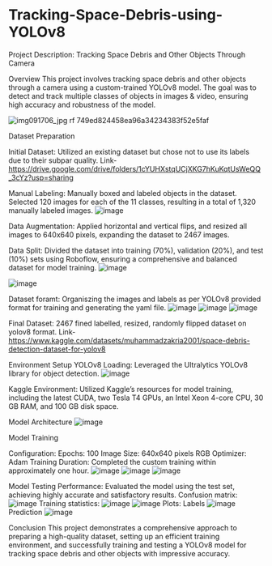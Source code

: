 # Tracking-Space-Debris-using-YOLOv8

Project Description: Tracking Space Debris and Other Objects Through Camera

Overview
This project involves tracking space debris and other objects through a camera using a custom-trained YOLOv8 model. The goal was to detect and track multiple classes of objects in images & video, ensuring high accuracy and robustness of the model.

![img091706_jpg rf 749ed824458ea96a34234383f52e5faf](https://github.com/ZakriaComputerEngineer/Tracking-Space-Debris-using-YOLOv8/assets/150436890/ac828cbf-1a3f-49c9-8144-7d365d46d458)


Dataset Preparation

Initial Dataset: Utilized an existing dataset but chose not to use its labels due to their subpar quality.
Link- https://drive.google.com/drive/folders/1cYUHXstqUCjXKG7hKuKqtUsWeQQ_3cYz?usp=sharing

Manual Labeling: Manually boxed and labeled objects in the dataset. Selected 120 images for each of the 11 classes, resulting in a total of 1,320 manually labeled images.
![image](https://github.com/ZakriaComputerEngineer/Tracking-Space-Debris-using-YOLOv8/assets/150436890/0927ff7b-b087-438c-9d46-9595bae88c26)

Data Augmentation: Applied horizontal and vertical flips, and resized all images to 640x640 pixels, expanding the dataset to 2467 images.

Data Split: Divided the dataset into training (70%), validation (20%), and test (10%) sets using Roboflow, ensuring a comprehensive and balanced dataset for model training.
![image](https://github.com/ZakriaComputerEngineer/Tracking-Space-Debris-using-YOLOv8/assets/150436890/44027909-91c4-49c4-ad9e-e071dbbdc9cc)

![image](https://github.com/ZakriaComputerEngineer/Tracking-Space-Debris-using-YOLOv8/assets/150436890/f750172b-364c-470d-b995-9a59b6827a61)

Dataset foramt: Organiszing the images and labels as per YOLOv8 provided format for training and generating the yaml file.
![image](https://github.com/ZakriaComputerEngineer/Tracking-Space-Debris-using-YOLOv8/assets/150436890/af0c5a66-2ddd-43d4-a11e-53a0a66be22b)
![image](https://github.com/ZakriaComputerEngineer/Tracking-Space-Debris-using-YOLOv8/assets/150436890/25a24b5d-276f-4aa4-92b7-87604b375940)
![image](https://github.com/ZakriaComputerEngineer/Tracking-Space-Debris-using-YOLOv8/assets/150436890/6799dc04-ca13-4276-af63-1da465071d27)

Final Dataset: 2467 fined labelled, resized, randomly flipped dataset on yolov8 format.
Link- https://www.kaggle.com/datasets/muhammadzakria2001/space-debris-detection-dataset-for-yolov8

Environment Setup
YOLOv8 Loading: Leveraged the Ultralytics YOLOv8 library for object detection.
![image](https://github.com/ZakriaComputerEngineer/Tracking-Space-Debris-using-YOLOv8/assets/150436890/331f21cf-09eb-400a-a81c-34c8ec024f53)

Kaggle Environment: Utilized Kaggle’s resources for model training, including the latest CUDA, two Tesla T4 GPUs, an Intel Xeon 4-core CPU, 30 GB RAM, and 100 GB disk space.

Model Architecture
![image](https://github.com/ZakriaComputerEngineer/Tracking-Space-Debris-using-YOLOv8/assets/150436890/678dfdc9-4ccd-4202-9764-52c93a91b254)

Model Training

Configuration:
Epochs: 100
Image Size: 640x640 pixels RGB
Optimizer: Adam
Training Duration: Completed the custom training within approximately one hour.
![image](https://github.com/ZakriaComputerEngineer/Tracking-Space-Debris-using-YOLOv8/assets/150436890/272cddd1-6b77-4360-bec2-6184c8cabffb)
![image](https://github.com/ZakriaComputerEngineer/Tracking-Space-Debris-using-YOLOv8/assets/150436890/0cfb8511-6137-49e5-bd87-ef2eeac431df)
![image](https://github.com/ZakriaComputerEngineer/Tracking-Space-Debris-using-YOLOv8/assets/150436890/0d819a21-a4aa-4628-94d9-a901aca9ef17)

Model Testing
Performance: Evaluated the model using the test set, achieving highly accurate and satisfactory results.
Confusion matrix: ![image](https://github.com/ZakriaComputerEngineer/Tracking-Space-Debris-using-YOLOv8/assets/150436890/05eb2450-91e1-42bc-bef6-6a79ab9b55ff)
Training statistics: ![image](https://github.com/ZakriaComputerEngineer/Tracking-Space-Debris-using-YOLOv8/assets/150436890/367996d1-1629-4514-b55f-9e67ea13749b)
![image](https://github.com/ZakriaComputerEngineer/Tracking-Space-Debris-using-YOLOv8/assets/150436890/9f7bf396-b6e3-417c-8f9e-333ef23f2fd9)
Plots: 
Labels
![image](https://github.com/ZakriaComputerEngineer/Tracking-Space-Debris-using-YOLOv8/assets/150436890/0842a33f-fb3d-45bd-ae3c-12fdeb6b302e)
Prediction
![image](https://github.com/ZakriaComputerEngineer/Tracking-Space-Debris-using-YOLOv8/assets/150436890/c61155bd-442c-482f-83b6-ef3a5132670b)

Conclusion
This project demonstrates a comprehensive approach to preparing a high-quality dataset, setting up an efficient training environment, and successfully training and testing a YOLOv8 model for tracking space debris and other objects with impressive accuracy.
